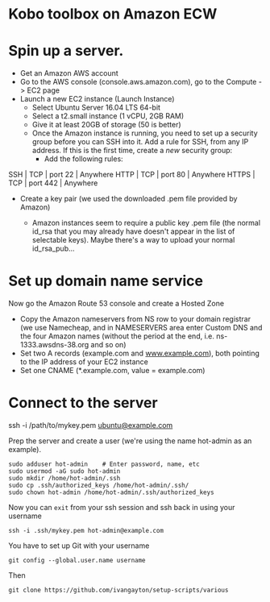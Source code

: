 # Kobo toolbox on Amazon ECW

# Spin up a server.

- Get an Amazon AWS account
- Go to the AWS console (console.aws.amazon.com), go to the Compute -> EC2 page
- Launch a new EC2 instance (Launch Instance)
  - Select Ubuntu Server 16.04 LTS 64-bit
  - Select a t2.small instance (1 vCPU, 2GB RAM)
  - Give it at least 20GB of storage (50 is better)
  - Once the Amazon instance is running, you need to set up a security group before you can SSH into it. Add a rule for SSH, from any IP address. If this is the first time, create a *new* security group:
    - Add the following rules:
 
 SSH | TCP | port 22 | Anywhere
 HTTP | TCP | port 80 | Anywhere
 HTTPS | TCP | port 442 | Anywhere

  - Create a key pair (we used the downloaded .pem file provided by Amazon)
    
    - Amazon instances seem to require a public key .pem file (the normal id_rsa that you may already have doesn't appear in the list of selectable keys). Maybe there's a way to upload your normal id_rsa_pub...

# Set up domain name service

Now go the Amazon Route 53 console and create a Hosted Zone

- Copy the Amazon nameservers from NS row to your domain registrar (we use Namecheap, and in NAMESERVERS area enter Custom DNS and the four Amazon names (without the period at the end, i.e. ns-1333.awsdns-38.org and so on)
- Set two A records (example.com and www.example.com), both pointing to the IP address of your EC2 instance
- Set one CNAME (*.example.com, value = example.com)

# Connect to the server

ssh -i /path/to/mykey.pem ubuntu@example.com

Prep the server and create a user (we're using the name hot-admin as an example).

```
sudo adduser hot-admin    # Enter password, name, etc
sudo usermod -aG sudo hot-admin
sudo mkdir /home/hot-admin/.ssh
sudo cp .ssh/authorized_keys /home/hot-admin/.ssh/
sudo chown hot-admin /home/hot-admin/.ssh/authorized_keys
```

Now you can ```exit``` from your ssh session and ssh back in using your username

```
ssh -i .ssh/mykey.pem hot-admin@example.com
```

You have to set up Git with your username

```git config --global.user.name username```

Then

```
git clone https://github.com/ivangayton/setup-scripts/various
```
